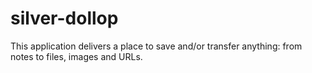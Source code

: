 # silver-dollop
This application delivers a place to save and/or transfer anything: from notes to files, images and URLs.

